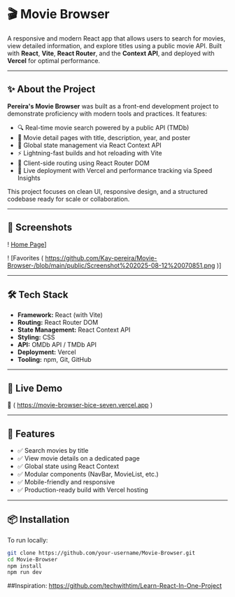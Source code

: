 # 🎬 Movie Browser

A responsive and modern React app that allows users to search for movies, view detailed information, and explore titles using a public movie API. Built with **React**, **Vite**, **React Router**, and the **Context API**, and deployed with **Vercel** for optimal performance.

---

## ✨ About the Project

**Pereira's Movie Browser** was built as a front-end development project to demonstrate proficiency with modern tools and practices. It features:

- 🔍 Real-time movie search powered by a public API (TMDb)
- 🎥 Movie detail pages with title, description, year, and poster
- 🧠 Global state management via React Context API
- ⚡ Lightning-fast builds and hot reloading with Vite
- 🔀 Client-side routing using React Router DOM
- 🚀 Live deployment with Vercel and performance tracking via Speed Insights

This project focuses on clean UI, responsive design, and a structured codebase ready for scale or collaboration.

---

## 📸 Screenshots

! [Home Page]( https://github.com/Kay-pereira/Movie-Browser-/blob/main/public/Screenshot%202025-08-12%20070745.png )]

! [Favorites ( https://github.com/Kay-pereira/Movie-Browser-/blob/main/public/Screenshot%202025-08-12%20070851.png )]



---

## 🛠 Tech Stack

- **Framework:** React (with Vite)
- **Routing:** React Router DOM
- **State Management:** React Context API
- **Styling:** CSS
- **API:** OMDb API / TMDb API
- **Deployment:** Vercel
- **Tooling:** npm, Git, GitHub

---

## 🚀 Live Demo

🔗 ( https://movie-browser-bice-seven.vercel.app )



---

## 📁 Features

- ✅ Search movies by title
- ✅ View movie details on a dedicated page
- ✅ Global state using React Context
- ✅ Modular components (NavBar, MovieList, etc.)
- ✅ Mobile-friendly and responsive
- ✅ Production-ready build with Vercel hosting

---

## 📦 Installation

To run locally:

```bash
git clone https://github.com/your-username/Movie-Browser.git
cd Movie-Browser
npm install
npm run dev
```

##Inspiration: https://github.com/techwithtim/Learn-React-In-One-Project





